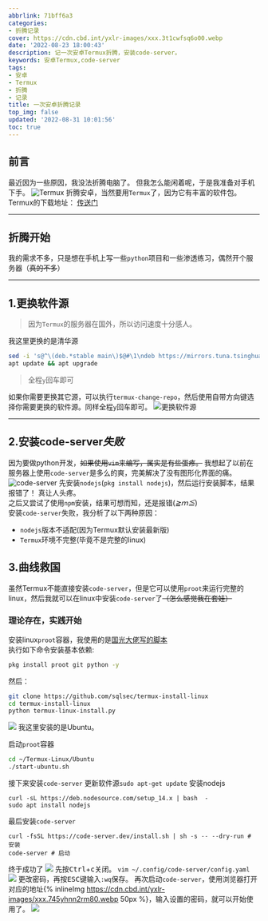 ```yaml
---
abbrlink: 71bff6a3
categories:
- 折腾记录
cover: https://cdn.cbd.int/yxlr-images/xxx.3t1cwfsq6o00.webp
date: '2022-08-23 18:00:43'
description: 记一次安卓Termux折腾，安装code-server。
keywords: 安卓Termux,code-server
tags:
- 安卓
- Termux
- 折腾
- 记录
title: 一次安卓折腾记录
top_img: false
updated: '2022-08-31 10:01:56'
toc: true
---
```

## 前言

最近因为一些原因，我没法折腾电脑了。
但我怎么能闲着呢，于是我准备对手机下手。
![Termux](https://cdn.cbd.int/yxlr-images/xxx.3t1cwfsq6o00.webp)
折腾安卓，当然要用`Termux`了，因为它有丰富的软件包。
Termux的下载地址： [传送门](https://f-droid.org/en/packages/com.termux/)

---

## 折腾开始

我的需求不多，只是想在手机上写一些`python`项目和一些渗透练习，偶然开个服务器（~~真的不多~~）</br>

---

## 1.更换软件源

> 因为`Termux`的服务器在国外，所以访问速度十分感人。

我这里更换的是清华源

```Bash
sed -i 's@^\(deb.*stable main\)$@#\1\ndeb https://mirrors.tuna.tsinghua.edu.cn/termux/apt/termux-main stable main@' $PREFIX/etc/apt/sources.list
apt update && apt upgrade
```

> 全程`y`回车即可

如果你需要更换其它源，可以执行`termux-change-repo`，然后使用自带方向键选择你需要更换的软件源。同样全程`y`回车即可。
![更换软件源][1]

---

## 2.安装code-server*失败*

因为要做python开发，~~如果使用`vim`来编写，属实是有些蛋疼。~~
我想起了以前在服务器上使用`code-server`是多么的爽，完美解决了没有图形化界面的痛。
![code-server][2]
先安装`nodejs`(`pkg install nodejs`)，然后运行安装脚本，结果报错了！ 真让人头疼。</br>
之后又尝试了使用`npm`安装，结果可想而知，还是报错(*≧ｍ≦*) </br>
安装`code-server`失败，我分析了以下两种原因：

* `nodejs`版本不适配(因为Termux默认安装最新版)
* `Termux`环境不完整(毕竟不是完整的linux)

## 3.曲线救国

虽然Termux不能直接安装`code-server`，但是它可以使用`proot`来运行完整的linux，然后我就可以在linux中安装`code-server`了~~（怎么感觉我在套娃）~~</br>

### 理论存在，实践开始

安装linux`proot`容器，我使用的是[国光大佬写的脚本](https://www.sqlsec.com/2020/04/termuxlinux.html)</br>
执行如下命令安装基本依赖:

```Bash
pkg install proot git python -y
```

然后：

```Bash
git clone https://github.com/sqlsec/termux-install-linux
cd termux-install-linux
python termux-linux-install.py
```

![](https://cdn.staticaly.com/gh/yxlr123/imges@main/xxx.2ln4mi0q0e60.webp)
我这里安装的是Ubuntu。

启动`proot`容器

```Bash
cd ~/Termux-Linux/Ubuntu
./start-ubuntu.sh
```

接下来安装`code-server`
更新软件源`sudo apt-get update`
安装nodejs

```
curl -sL https://deb.nodesource.com/setup_14.x | bash  - 
sudo apt install nodejs
```

最后安装`code-server`

```
curl -fsSL https://code-server.dev/install.sh | sh -s -- --dry-run # 安装
code-server # 启动
```

终于成功了
![][3]
先按<kbd>Ctrl</kbd>+<kbd>c</kbd>关闭。
`vim ~/.config/code-server/config.yaml`
![][4]
更改密码，再按<kbd>ESC</kbd>键输入`:wq`保存。
再次启动`code-server`，使用浏览器打开对应的地址{% inlineImg https://cdn.cbd.int/yxlr-images/xxx.745yhnn2rm80.webp 50px %}，输入设置的密码，就可以开始使用了。
![][5]

[1]: https://cdn.cbd.int/yxlr-images/xxx.gdiqdmw8few.webp
[2]: https://cdn.cbd.int/yxlr-images/xxx.yjtai7jp1sw.webp
[3]: https://cdn.cbd.int/yxlr-images/yxlr.3eww1rc64f60.webp
[4]: https://cdn.cbd.int/yxlr-images/yxlr.5xufa6xsr6k0.webp
[5]: https://cdn.cbd.int/yxlr-images/yxlr.1gnxv8a3v5r4.webp
